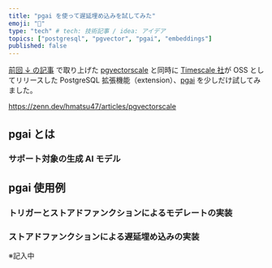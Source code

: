 ```yaml
---
title: "pgai を使って遅延埋め込みを試してみた"
emoji: "🤖"
type: "tech" # tech: 技術記事 / idea: アイデア
topics: ["postgresql", "pgvector", "pgai", "embeddings"]
published: false
---
```


[前回 ↓ の記事](https://zenn.dev/hmatsu47/articles/pgvectorscale) で取り上げた [pgvectorscale](https://github.com/timescale/pgvectorscale) と同時に [Timescale 社](https://www.timescale.com/homepage)が OSS としてリリースした PostgreSQL 拡張機能（extension）、[pgai](https://github.com/timescale/pgai) を少しだけ試してみました。

https://zenn.dev/hmatsu47/articles/pgvectorscale

## pgai とは

### サポート対象の生成 AI モデル

## pgai 使用例

### トリガーとストアドファンクションによるモデレートの実装

### ストアドファンクションによる遅延埋め込みの実装

※記入中

